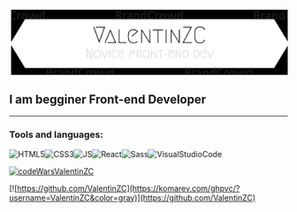 [![LOGO](assets/logo.png)](https://www.linkedin.com/in/valentin-zagolovec-832026214/)

## I am begginer Front-end Developer
---
### Tools and languages:

![HTML5](https://img.shields.io/badge/-HTML5-eee?style=for-the-badge&logo=HTML5)![CSS3](https://img.shields.io/badge/-CSS3-blue?style=for-the-badge&logo=CSS3)![JS](https://img.shields.io/badge/-JavaScript-333?style=for-the-badge&logo=JavaScript)![React](https://img.shields.io/badge/-React-000?style=for-the-badge&logo=React)![Sass](https://img.shields.io/badge/-Sass-555?style=for-the-badge&logo=Sass)![VisualStudioCode](https://img.shields.io/badge/-VS-219ff0?style=for-the-badge&logo=VisualStudioCode)

[![codeWarsValentinZC](https://www.codewars.com/users/ValentinZC/badges/large)](https://www.codewars.com/users/ValentinZC)

[![https://github.com/ValentinZC](https://komarev.com/ghpvc/?username=ValentinZC&color=gray)](https://github.com/ValentinZC)